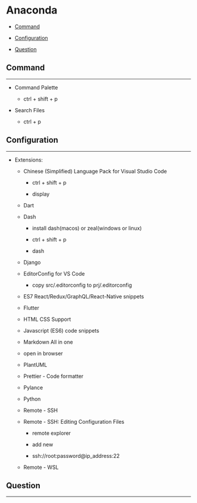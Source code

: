 # Anaconda

  + [Command](#command)

  + [Configuration](#configuration)

  + [Question](#question)

## Command

***

  + Command Palette

    - ctrl + shift + p

  + Search Files

    - ctrl + p

## Configuration

***

  + Extensions:

    - Chinese (Simplified) Language Pack for Visual Studio Code

      - ctrl + shift + p

      - display

    - Dart

    - Dash

      - install dash(macos) or zeal(windows or linux)

      - ctrl + shift + p

      - dash

    - Django

    - EditorConfig for VS Code

      - copy src/.editorconfig to prj/.editorconfig

    - ES7 React/Redux/GraphQL/React-Native snippets

    - Flutter

    - HTML CSS Support

    - Javascript (ES6) code snippets

    - Markdown All in one

    - open in browser

    - PlantUML

    - Prettier - Code formatter

    - Pylance

    - Python

    - Remote - SSH

    - Remote - SSH: Editing Configuration Files

      - remote explorer

      - add new

      - ssh://root:password@ip_address:22

    - Remote - WSL

## Question

***
